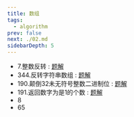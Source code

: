 ```yaml
---
title: 数组
tags: 
  - algorithm
prev: false
next: ./02.md
sidebarDepth: 5
---
```


- 7.整数反转 : [题解](../leetCode/0007.md)
- 344.反转字符串数组 : [题解](../leetCode/0344.md)
- 190.颠倒32未无符号整数二进制位 : [题解](../leetCode/0190.md)
- 191.返回数字为是1的个数 : [题解](../leetCode/0191.md)
- 8
- 65
